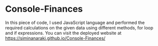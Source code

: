 # Console-Finances
In this piece of code, I used JavaScript language and performed the required calculations on the given data using different methods, for loop and if expressions.
You can visit the deployed website at https://siminanaraki.github.io/Console-Finances/
